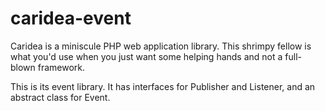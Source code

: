 # caridea-event
Caridea is a miniscule PHP web application library. This shrimpy fellow is what you'd use when you just want some helping hands and not a full-blown framework.

This is its event library. It has interfaces for Publisher and Listener, and an abstract class for Event.
